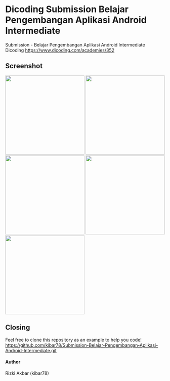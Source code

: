 # Dicoding Submission Belajar Pengembangan Aplikasi Android Intermediate
Submission - Belajar Pengembangan Aplikasi Android Intermediate Dicoding https://www.dicoding.com/academies/352

## Screenshot
<p float="left">
<img src="" width="250">
<img src="" width="250">
<img src="" width="250">
<img src="" width="250">
<img src="" width="250">
</p>

     
## Closing
Feel free to clone this repository as an example to help you code! <br>https://github.com/kibar78/Submission-Belajar-Pengembangan-Aplikasi-Android-Intermediate.git

#### Author
Rizki Akbar (kibar78)
